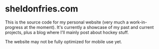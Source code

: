 # sheldonfries.com

This is the source code for my personal website (very much a work-in-progress at the moment). It's currently a showcase of my past and current projects, plus a blog where I'll mainly post about hockey stuff.

The website may not be fully optimized for mobile use yet.
